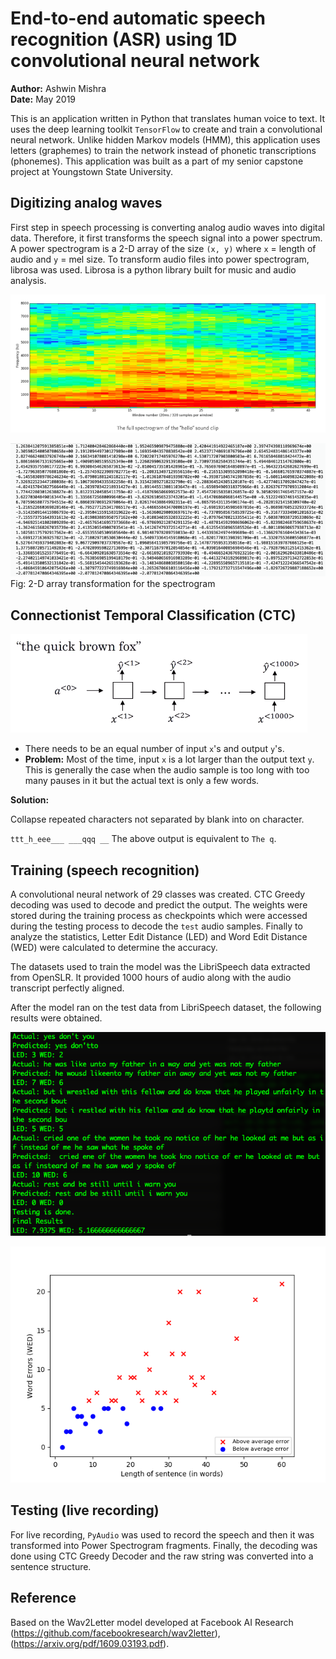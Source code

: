# End-to-end automatic speech recognition (ASR) using 1D convolutional neural network

**Author:** Ashwin Mishra\
**Date:** May 2019

This is an application written in Python that translates human voice to text. It uses the deep learning toolkit `TensorFlow` to create and train a convolutional neural network. Unlike hidden Markov models (HMM), this application uses letters (graphemes) to train the network instead of phonetic transcriptions (phonemes). This application was built as a part of my senior capstone project at Youngstown State University.

## Digitizing analog waves

First step in speech processing is converting analog audio waves into digital data. Therefore, it first transforms the speech signal into a power spectrum. A power spectrogram is a 2-D array of the size `(x, y)` where `x` = length of audio and `y` = mel size. To transform audio files into power spectrogram, librosa was used. Librosa is a python library built for music and audio analysis. 

![](assets/hello-spect.png)

![](assets/spect.png)
Fig: 2-D array transformation for the spectrogram

## Connectionist Temporal Classification (CTC)

![](assets/ctc.png)

- There needs to be an equal number of input `x`'s and output `y`'s.
- **Problem:** Most of the time, input `x` is a lot larger than the output text `y`. This is generally the case when the audio sample is too long with too many pauses in it but the actual text is only a few words.

**Solution:** 

Collapse repeated characters not separated by blank into on character.

`ttt_h_eee___ ___qqq __`
The above output is equivalent to `The q`.

## Training (speech recognition)

A convolutional neural network of 29 classes was created. CTC Greedy decoding was used to decode and predict the output. The weights were stored during the training process as checkpoints which were accessed during the testing process to decode the `test` audio samples. Finally to analyze the statistics, Letter Edit Distance (LED) and Word Edit Distance (WED) were calculated to determine the accuracy.

The datasets used to train the model was the LibriSpeech data extracted from OpenSLR. It provided 1000 hours of audio along with the audio transcript perfectly aligned.

After the model ran on the test data from LibriSpeech dataset, the following results were obtained.

![](assets/result.png)

![](assets/figure.png)

## Testing (live recording)

For live recording, `PyAudio` was used to record the speech and then it was transformed into Power Spectrogram fragments. Finally, the decoding was done using CTC Greedy Decoder and the raw string was converted into a sentence structure.

## Reference

Based on the Wav2Letter model developed at Facebook AI Research (https://github.com/facebookresearch/wav2letter), (https://arxiv.org/pdf/1609.03193.pdf).
